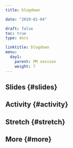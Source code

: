 ```yaml
---
title: blogdown

date: "2019-01-04"

draft: false
toc: true
type: docs

linktitle: blogdown
menu:
  day1:
    parent: PM session
    weight: 7
---
```


## Slides {#slides}

<!--[Link](../../../slides/blogdown.html)-->



## Activity {#activity}

## Stretch {#stretch}

## More {#more}
